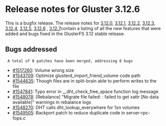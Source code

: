 # Release notes for Gluster 3.12.6

This is a bugfix release. The release notes for [3.12.0](3.12.0.md), [3.12.1](3.12.1.md), [3.12.2](3.12.2.md), [3.12.3](3.12.3.md), [3.12.4](3.12.4.md), [3.12.5](3.12.5.md), [3.12.6](3.12.6.md) , [3.12.7](3.12.7.md)contain a listing of all the new features that were added and bugs fixed in the GlusterFS 3.12 stable release.
## Bugs addressed

     A total of 8 patches have been merged, addressing 8 bugs

- [#1517260](https://bugzilla.redhat.com/1517260): Volume wrong size
- [#1543709](https://bugzilla.redhat.com/1543709): Optimize glusterd_import_friend_volume code path
- [#1544635](https://bugzilla.redhat.com/1544635): Though files are in split-brain able to perform writes to the file
- [#1547841](https://bugzilla.redhat.com/1547841): Typo error in __dht_check_free_space function log message
- [#1548078](https://bugzilla.redhat.com/1548078): [Rebalance] "Migrate file failed: <filepath>: failed to get xattr [No data available]" warnings in rebalance logs
- [#1548270](https://bugzilla.redhat.com/1548270): DHT calls dht_lookup_everywhere for 1xn volumes
- [#1549505](https://bugzilla.redhat.com/1549505): Backport patch to reduce duplicate code in server-rpc-fops.c
